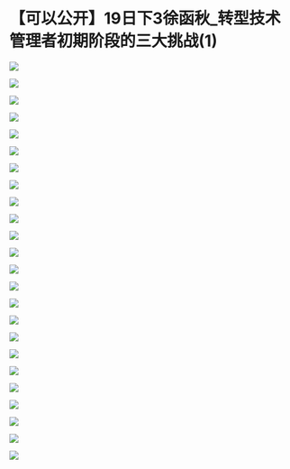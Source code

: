 # 【可以公开】19日下3徐函秋_转型技术管理者初期阶段的三大挑战(1)

![](https://raw.githubusercontent.com/hellojd2018/ms_document/master/Qcon/Qcon_shanghai_2018/images/092915416BXvANg/201905130929_4.png)


![](https://raw.githubusercontent.com/hellojd2018/ms_document/master/Qcon/Qcon_shanghai_2018/images/092915416BXvANg/201905130929_5.png)


![](https://raw.githubusercontent.com/hellojd2018/ms_document/master/Qcon/Qcon_shanghai_2018/images/092915416BXvANg/201905130929_6.png)


![](https://raw.githubusercontent.com/hellojd2018/ms_document/master/Qcon/Qcon_shanghai_2018/images/092915416BXvANg/201905130929_7.png)


![](https://raw.githubusercontent.com/hellojd2018/ms_document/master/Qcon/Qcon_shanghai_2018/images/092915416BXvANg/201905130929_8.png)


![](https://raw.githubusercontent.com/hellojd2018/ms_document/master/Qcon/Qcon_shanghai_2018/images/092915416BXvANg/201905130929_9.png)


![](https://raw.githubusercontent.com/hellojd2018/ms_document/master/Qcon/Qcon_shanghai_2018/images/092915416BXvANg/201905130929_10.png)


![](https://raw.githubusercontent.com/hellojd2018/ms_document/master/Qcon/Qcon_shanghai_2018/images/092915416BXvANg/201905130929_11.png)


![](https://raw.githubusercontent.com/hellojd2018/ms_document/master/Qcon/Qcon_shanghai_2018/images/092915416BXvANg/201905130929_12.png)


![](https://raw.githubusercontent.com/hellojd2018/ms_document/master/Qcon/Qcon_shanghai_2018/images/092915416BXvANg/201905130929_13.png)


![](https://raw.githubusercontent.com/hellojd2018/ms_document/master/Qcon/Qcon_shanghai_2018/images/092915416BXvANg/201905130929_14.png)


![](https://raw.githubusercontent.com/hellojd2018/ms_document/master/Qcon/Qcon_shanghai_2018/images/092915416BXvANg/201905130929_15.png)


![](https://raw.githubusercontent.com/hellojd2018/ms_document/master/Qcon/Qcon_shanghai_2018/images/092915416BXvANg/201905130929_16.png)


![](https://raw.githubusercontent.com/hellojd2018/ms_document/master/Qcon/Qcon_shanghai_2018/images/092915416BXvANg/201905130929_17.png)


![](https://raw.githubusercontent.com/hellojd2018/ms_document/master/Qcon/Qcon_shanghai_2018/images/092915416BXvANg/201905130929_18.png)


![](https://raw.githubusercontent.com/hellojd2018/ms_document/master/Qcon/Qcon_shanghai_2018/images/092915416BXvANg/201905130929_19.png)


![](https://raw.githubusercontent.com/hellojd2018/ms_document/master/Qcon/Qcon_shanghai_2018/images/092915416BXvANg/201905130929_20.png)


![](https://raw.githubusercontent.com/hellojd2018/ms_document/master/Qcon/Qcon_shanghai_2018/images/092915416BXvANg/201905130929_21.png)


![](https://raw.githubusercontent.com/hellojd2018/ms_document/master/Qcon/Qcon_shanghai_2018/images/092915416BXvANg/201905130929_22.png)


![](https://raw.githubusercontent.com/hellojd2018/ms_document/master/Qcon/Qcon_shanghai_2018/images/092915416BXvANg/201905130929_23.png)


![](https://raw.githubusercontent.com/hellojd2018/ms_document/master/Qcon/Qcon_shanghai_2018/images/092915416BXvANg/201905130929_24.png)


![](https://raw.githubusercontent.com/hellojd2018/ms_document/master/Qcon/Qcon_shanghai_2018/images/092915416BXvANg/201905130929_25.png)


![](https://raw.githubusercontent.com/hellojd2018/ms_document/master/Qcon/Qcon_shanghai_2018/images/092915416BXvANg/201905130929_26.png)


![](https://raw.githubusercontent.com/hellojd2018/ms_document/master/Qcon/Qcon_shanghai_2018/images/092915416BXvANg/201905130929_27.png)


